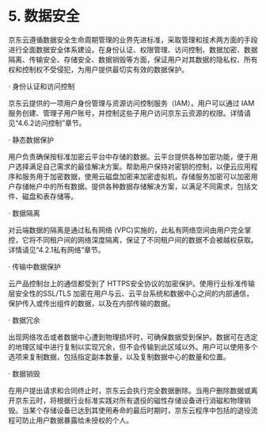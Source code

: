 # 5. 数据安全

京东云遵循数据安全生命周期管理的业界先进标准，采取管理和技术两方面的手段进行全面数据安全体系建设。在身份认证、权限管理、访问控制、数据加密、数据隔离、传输安全、存储安全、数据销毁等方面，保证用户对其数据的隐私权、所有权和控制权不受侵犯，为用户提供最切实有效的数据保护。

· 身份认证和访问控制

京东云提供的一项用户身份管理与资源访问控制服务（IAM）。用户可以通过 IAM服务创建、管理子用户账号，并控制这些子用户访问京东云资源的权限。详情请见“4.6.2访问控制”章节。

· 静态数据保护

用户负责确保按标准加密云平台中存储的数据。云平台提供各种加密功能，便于用户选择满足自己需求的最佳解决方案。帮助用户保持对密钥的控制，以便云应用程序和服务用于加密数据，使用云磁盘加密来加密虚拟机，存储服务加密可以加密用户存储帐户中的所有数据。提供各种数据存储解决方案，以满足不同需求，包括文件、磁盘和表存储等。

· 数据隔离

对云端数据的隔离是通过私有网络 (VPC)实施的，此私有网络空间由用户完全掌控，它将不同租户间的网络深度隔离，保证了不同租户间的数据不会被越权获取。详情请见“4.2.1私有网络”章节。

· 传输中数据保护

云产品控制台上的通信都受到了 HTTPS安全协议的加密保护。使用行业标准传输层安全性的SSL/TLS
加密在用户与云、云平台系统和数据中心之间的内部通信，保护传入或传出组件的数据，以及在内部传输的数据。

· 数据冗余

出现网络攻击或者数据中心遭到物理损坏时，可确保数据受到保护。数据可在选定的地理区域中进行复制以实现冗余，但不会传输到此区域以外。用户可以使用多个选项来复制数据，包括指定副本数量，以及复制数据中心的数量和位置。

· 数据销毁

在用户提出请求和合同终止时，京东云会执行完全数据删除。当用户删除数据或离开京东云时，将根据行业标准实践对所有退役的磁性存储设备进行消磁和物理销毁。当某个存储设备已达到其使用寿命的最后时期时，京东云程序中包括的退役流程可防止用户数据暴露给未授权的个人。
